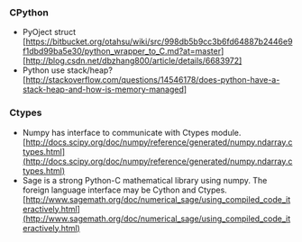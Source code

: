 ### CPython ###
* PyOject struct
[https://bitbucket.org/otahsu/wiki/src/998db5b9cc3b6fd64887b2446e9f1dbd99ba5e30/python_wrapper_to_C.md?at=master]
[http://blog.csdn.net/dbzhang800/article/details/6683972]
* Python use stack/heap?
[http://stackoverflow.com/questions/14546178/does-python-have-a-stack-heap-and-how-is-memory-managed]
### Ctypes ###
* Numpy has interface to communicate with Ctypes module.
[http://docs.scipy.org/doc/numpy/reference/generated/numpy.ndarray.ctypes.html](http://docs.scipy.org/doc/numpy/reference/generated/numpy.ndarray.ctypes.html)
* Sage is a strong Python-C mathematical library using numpy. The foreign language interface may be Cython and Ctypes.
[http://www.sagemath.org/doc/numerical_sage/using_compiled_code_iteractively.html](http://www.sagemath.org/doc/numerical_sage/using_compiled_code_iteractively.html)